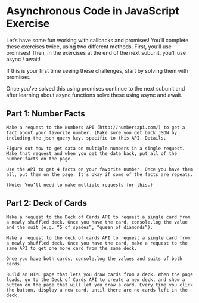 # Asynchronous Code in JavaScript Exercise

Let’s have some fun working with callbacks and promises! You’ll complete these exercises twice, using two different methods. First, you’ll use promises! Then, in the exercises at the end of the next subunit, you’ll use async / await!

If this is your first time seeing these challenges, start by solving them with promises.

Once you’ve solved this using promises continue to the next subunit and after learning about async functions solve these using async and await.

## Part 1: Number Facts

    Make a request to the Numbers API (http://numbersapi.com/) to get a fact about your favorite number. (Make sure you get back JSON by including the json query key, specific to this API. Details.

    Figure out how to get data on multiple numbers in a single request. Make that request and when you get the data back, put all of the number facts on the page.

    Use the API to get 4 facts on your favorite number. Once you have them all, put them on the page. It’s okay if some of the facts are repeats.

    (Note: You’ll need to make multiple requests for this.)

## Part 2: Deck of Cards

    Make a request to the Deck of Cards API to request a single card from a newly shuffled deck. Once you have the card, console.log the value and the suit (e.g. “5 of spades”, “queen of diamonds”).

    Make a request to the deck of cards API to request a single card from a newly shuffled deck. Once you have the card, make a request to the same API to get one more card from the same deck.

    Once you have both cards, console.log the values and suits of both cards.

    Build an HTML page that lets you draw cards from a deck. When the page loads, go to the Deck of Cards API to create a new deck, and show a button on the page that will let you draw a card. Every time you click the button, display a new card, until there are no cards left in the deck.
